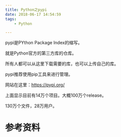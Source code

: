 ```yaml
---
title: Python之pypi
date: 2018-06-17 14:54:59
tags:
	- Python

---
```




pypi是PYthon Package Index的缩写。

就是Python官方的第三方库的仓库。

所有人都可以从这里下载需要的库，也可以上传自己的库。

pypi推荐使用pip工具来进行管理。

网站在这里：https://pypi.org/

上面显示目前有14万个项目。大概100万个release。

130万个文件，28万用户。



# 参考资料

